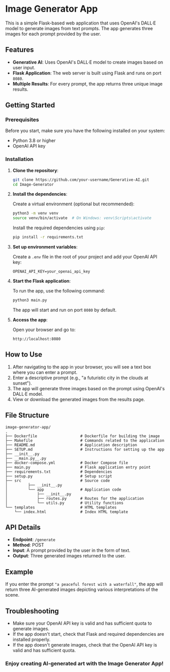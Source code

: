 # Image Generator App

This is a simple Flask-based web application that uses OpenAI's DALL·E model to generate images from text prompts. The app generates three images for each prompt provided by the user.

## Features

- **Generative AI**: Uses OpenAI's DALL·E model to create images based on user input.
- **Flask Application**: The web server is built using Flask and runs on port `8080`.
- **Multiple Results**: For every prompt, the app returns three unique image results.

## Getting Started

### Prerequisites

Before you start, make sure you have the following installed on your system:
- Python 3.8 or higher
- OpenAI API key

### Installation

1. **Clone the repository**:

    ```bash
    git clone https://github.com/your-username/Generative-AI.git
    cd Image-Generator
    ```

2. **Install the dependencies**:

    Create a virtual environment (optional but recommended):

    ```bash
    python3 -m venv venv
    source venv/bin/activate  # On Windows: venv\Scripts\activate
    ```

    Install the required dependencies using `pip`:

    ```bash
    pip install -r requirements.txt
    ```

3. **Set up environment variables**:

    Create a `.env` file in the root of your project and add your OpenAI API key:

    ```
    OPENAI_API_KEY=your_openai_api_key
    ```

4. **Start the Flask application**:

    To run the app, use the following command:

    ```bash
    python3 main.py
    ```

    The app will start and run on port `8080` by default.

5. **Access the app**:

    Open your browser and go to:

    ```
    http://localhost:8080
    ```

## How to Use

1. After navigating to the app in your browser, you will see a text box where you can enter a prompt.
2. Enter a descriptive prompt (e.g., "a futuristic city in the clouds at sunset").
3. The app will generate three images based on the prompt using OpenAI's DALL·E model.
4. View or download the generated images from the results page.

## File Structure

```
image-generator-app/
.
├── Dockerfile                   # Dockerfile for building the image
├── Makefile                     # Commands related to the application
├── README.md                    # Application description
├── SETUP.md                     # Instructions for setting up the app
├── __init__.py               
├── __main.py__.py   
├── docker-compose.yml           # Docker Compose file
├── main.py                      # Flask application entry point
├── requirements.txt             # Dependencies
├── setup.py                     # Setup script
├── src                          # Source code
│         ├── __init__.py
│         └── app                # Application code
│             ├── __init__.py
│             ├── routes.py      # Routes for the application
│             └── utils.py       # Utility functions
└── templates                    # HTML templates
    └── index.html               # Index HTML template   

```

## API Details

- **Endpoint**: `/generate`
- **Method**: POST
- **Input**: A prompt provided by the user in the form of text.
- **Output**: Three generated images returned to the user.

## Example

If you enter the prompt `"a peaceful forest with a waterfall"`, the app will return three AI-generated images depicting various interpretations of the scene.

## Troubleshooting

- Make sure your OpenAI API key is valid and has sufficient quota to generate images.
- If the app doesn't start, check that Flask and required dependencies are installed properly.
- If the app doesn't generate images, check that the OpenAI API key is valid and has sufficient quota.

### Enjoy creating AI-generated art with the Image Generator App!
